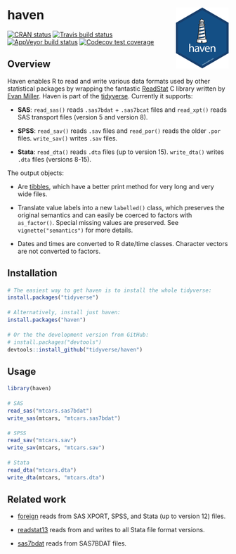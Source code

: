 
<!-- README.md is generated from README.Rmd. Please edit that file -->

# haven <a href='https:/haven.tidyverse.org'><img src='man/figures/logo.png' align="right" height="139" /></a>

<!-- badges: start -->

[![CRAN
status](https://www.r-pkg.org/badges/version/haven)](https://cran.r-project.org/package=haven)
[![Travis build
status](https://travis-ci.org/tidyverse/haven.svg?branch=master)](https://travis-ci.org/tidyverse/haven)
[![AppVeyor build
status](https://ci.appveyor.com/api/projects/status/github/tidyverse/haven?branch=master&svg=true)](https://ci.appveyor.com/project/tidyverse/haven)
[![Codecov test
coverage](https://codecov.io/gh/tidyverse/haven/branch/master/graph/badge.svg)](https://codecov.io/gh/tidyverse/haven?branch=master)
<!-- badges: end -->

## Overview

Haven enables R to read and write various data formats used by other
statistical packages by wrapping the fantastic
[ReadStat](https://github.com/WizardMac/ReadStat) C library written by
[Evan Miller](http://www.evanmiller.org). Haven is part of the
[tidyverse](http://tidyverse.org). Currently it supports:

  - **SAS**: `read_sas()` reads `.sas7bdat` + `.sas7bcat` files and
    `read_xpt()` reads SAS transport files (version 5 and version 8).

  - **SPSS**: `read_sav()` reads `.sav` files and `read_por()` reads the
    older `.por` files. `write_sav()` writes `.sav` files.

  - **Stata**: `read_dta()` reads `.dta` files (up to version 15).
    `write_dta()` writes `.dta` files (versions 8-15).

The output objects:

  - Are [tibbles](http://github.com/hadley/tibble), which have a better
    print method for very long and very wide files.

  - Translate value labels into a new `labelled()` class, which
    preserves the original semantics and can easily be coerced to
    factors with `as_factor()`. Special missing values are preserved.
    See `vignette("semantics")` for more details.

  - Dates and times are converted to R date/time classes. Character
    vectors are not converted to factors.

## Installation

``` r
# The easiest way to get haven is to install the whole tidyverse:
install.packages("tidyverse")

# Alternatively, install just haven:
install.packages("haven")

# Or the the development version from GitHub:
# install.packages("devtools")
devtools::install_github("tidyverse/haven")
```

## Usage

``` r
library(haven)

# SAS
read_sas("mtcars.sas7bdat")
write_sas(mtcars, "mtcars.sas7bdat")

# SPSS
read_sav("mtcars.sav")
write_sav(mtcars, "mtcars.sav")

# Stata
read_dta("mtcars.dta")
write_dta(mtcars, "mtcars.dta")
```

## Related work

  - [foreign](https://cran.r-project.org/package=foreign) reads from SAS
    XPORT, SPSS, and Stata (up to version 12) files.

  - [readstat13](https://cran.r-project.org/package=readstata13) reads
    from and writes to all Stata file format versions.

  - [sas7bdat](https://cran.r-project.org/package=sas7bdat) reads from
    SAS7BDAT files.
